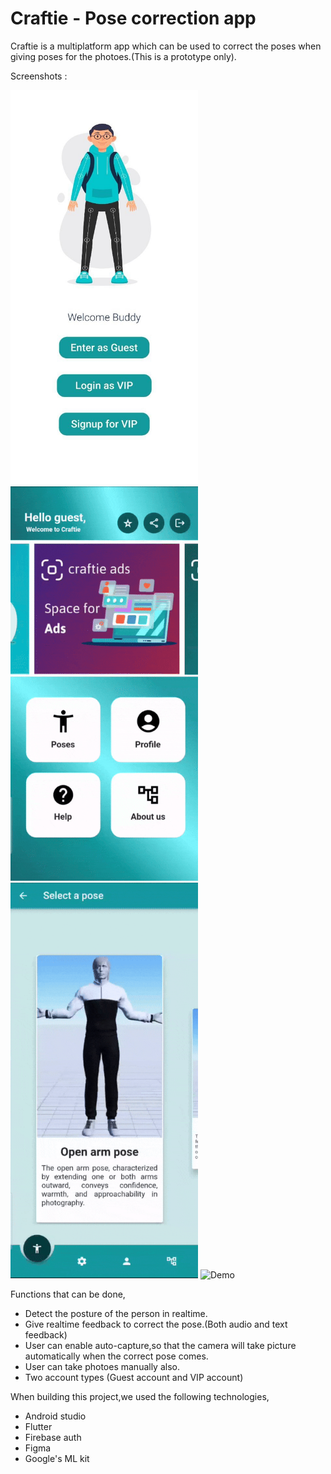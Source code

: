 # Craftie - Pose correction app 

Craftie is a multiplatform app which can be used to correct the poses when giving poses for the photoes.(This is a prototype only).

Screenshots :
<p float="left">
<img src="scrshots/login.jpg" alt="Login" style="width: 300px"/>
<img src="scrshots/home.gif" alt="Home" style="width: 300px"/>
<img src="scrshots/poses.gif" alt="Poses" style="width: 300px"/>
<img src="scrshots/demo.gif" alt="Demo" style="width: 300px"/>
</p>
Functions that can be done,

- Detect the posture of the person in realtime.
- Give realtime feedback to correct the pose.(Both audio and text feedback)
- User can enable auto-capture,so that the camera will take picture automatically when the correct pose comes.
- User can take photoes manually also.
- Two account types (Guest account and VIP account)

When building this project,we used the following technologies,

- Android studio
- Flutter
- Firebase auth
- Figma
- Google's ML kit 
